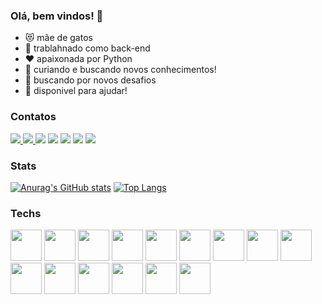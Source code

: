 ### Olá, bem vindos! 👋
- :heart_eyes_cat: mãe de gatos
- 🔭 trablahnado como back-end
- :heart:	apaixonada por Python
- 🌱 curiando e buscando novos conhecimentos!
- :brain:	buscando por novos desafios
- 👯 disponivel para ajudar!


### Contatos

<a href="https://www.linkedin.com/in/vanessa-santana-nunes-pereira-5460ba97/"><img src="https://img.shields.io/badge/LinkedIn-0077B5?style=for-the-badge&logo=linkedin&logoColor=white" /> </a> <a href="dev.vanessanunes@gmail.com"><img src="https://img.shields.io/badge/Gmail-D14836?style=for-the-badge&logo=gmail&logoColor=white" /> </a> <a href="https://bitbucket.org/vannunes/"><img src="https://img.shields.io/badge/Bitbucket-0747a6?style=for-the-badge&logo=bitbucket&logoColor=white" /></a> <a href="https://github.com/vanessanunes/"><img src="https://img.shields.io/badge/GitHub-100000?style=for-the-badge&logo=github&logoColor=white" /></a> <a href="https://www.hackerrank.com/vanessanunes"><img src="https://img.shields.io/badge/-Hackerrank-2EC866?style=for-the-badge&logo=HackerRank&logoColor=white" /></a> <a href="https://www.codewars.com/users/vanessanunes"><img src="https://img.shields.io/badge/Codewars-B1361E?style=for-the-badge&logo=Codewars&logoColor=white" /></a> <a href="https://pt.stackoverflow.com/users/27884/vanessa-nunes"><img src="https://img.shields.io/badge/Stack_Overflow-FE7A16?style=for-the-badge&logo=stack-overflow&logoColor=white" /></a>



### Stats

[![Anurag's GitHub stats](https://github-readme-stats.vercel.app/api?username=vanessanunes&count_private=true&show_icons=true&theme=monokai)](https://github.com/anuraghazra/github-readme-stats)
[![Top Langs](https://github-readme-stats.vercel.app/api/top-langs/?username=vanessanunes&layout=compact&theme=monokai)](https://github.com/anuraghazra/github-readme-stats)


### Techs

<img src="https://cdn.jsdelivr.net/gh/devicons/devicon/icons/linux/linux-original.svg" height=50px /> <img src="https://cdn.jsdelivr.net/gh/devicons/devicon/icons/postgresql/postgresql-original.svg" height=50px /> <img src="https://cdn.jsdelivr.net/gh/devicons/devicon/icons/mysql/mysql-original.svg" height=50px /> <img src="https://cdn.jsdelivr.net/gh/devicons/devicon/icons/mongodb/mongodb-original.svg" height=50px /> <img src="https://cdn.jsdelivr.net/gh/devicons/devicon/icons/sqlalchemy/sqlalchemy-original.svg" height=50px /> <img src="https://cdn.jsdelivr.net/gh/devicons/devicon/icons/python/python-original.svg" height=50px /> <img src="https://cdn.jsdelivr.net/gh/devicons/devicon/icons/django/django-plain.svg" height=50px /> <img src="https://cdn.jsdelivr.net/gh/devicons/devicon/icons/flask/flask-original.svg" height=50px /> <img src="https://cdn.jsdelivr.net/gh/devicons/devicon/icons/go/go-original.svg" height=50px /> <img src="https://cdn.jsdelivr.net/gh/devicons/devicon/icons/java/java-original.svg" height=50px /> <img src="https://cdn.jsdelivr.net/gh/devicons/devicon/icons/javascript/javascript-original.svg" height=50px /> <img src="https://cdn.jsdelivr.net/gh/devicons/devicon/icons/ruby/ruby-original.svg" height=50px /> <img src="https://cdn.jsdelivr.net/gh/devicons/devicon/icons/rails/rails-original-wordmark.svg" height=50px /> <img src="https://cdn.jsdelivr.net/gh/devicons/devicon/icons/docker/docker-original.svg" height=50px /> <img src="https://cdn.jsdelivr.net/gh/devicons/devicon/icons/amazonwebservices/amazonwebservices-original-wordmark.svg" height=50px /> 


<!--
**vanessanunes/vanessanunes** is a ✨ _special_ ✨ repository because its `README.md` (this file) appears on your GitHub profile.

Here are some ideas to get you started:

- 🔭 I’m currently working on ...
- 🌱 I’m currently learning ...
- 👯 I’m looking to collaborate on ...
- 🤔 I’m looking for help with ...
- 💬 Ask me about ...
- 📫 How to reach me: ...
- 😄 Pronouns: ...
- ⚡ Fun fact: ...
-->
